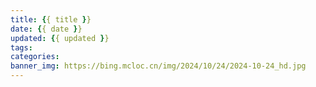 ```yaml
---
title: {{ title }}
date: {{ date }}
updated: {{ updated }}
tags:
categories:
banner_img: https://bing.mcloc.cn/img/2024/10/24/2024-10-24_hd.jpg
---
```

